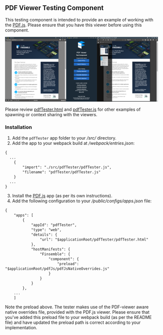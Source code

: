 ## PDF Viewer Testing Component ##
This testing component is intended to provide an example of working with the [PDF.js](../pdfJs/README.md). Please ensure that you have this viewer before using this component.

![](./screenshot.png)

Please review [pdfTester.html](./pdfTester.html) and [pdfTester.js](./pdfTester.js) for other examples of spawning or context sharing with the viewers.

### Installation ###
1. Add the `pdfTester` app folder to your _/src/_ directory.
2. Add the app to your webpack build at _/webpack/entries.json_:
```
{
  ...
	{
		"import": "./src/pdfTester/pdfTester.js",
		"filename": "pdfTester/pdfTester.js"
	}
  ...
}
```
3. Install the [PDF.js](../pdfJs/README.md) app (as per its own instructions).
4. Add the following configuration to your _/public/configs/apps.json_ file:
```
{
	"apps": [
		{
			"appId": "pdfTester",
			"type": "web",
			"details": {
				"url": "$applicationRoot/pdfTester/pdfTester.html"
			},
			"hostManifests": {
				"Finsemble": {
					"component": {
						"preload": "$applicationRoot/pdfJs/pdfJsNativeOverrides.js"
					}
				}
			}
		},
    ...
	]
```

Note the preload above. The tester makes use of the PDF-viewer aware native overrides file, provided with the PDF.js viewer. Please ensure that you've added this preload file to your webpack build (as per the README file) and have updated the preload path is correct according to your implementation.

